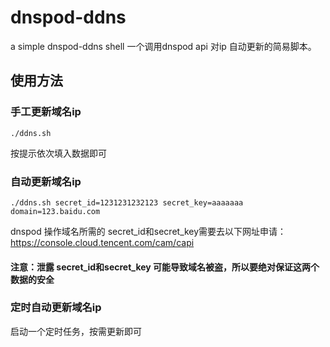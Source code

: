 # dnspod-ddns
a simple dnspod-ddns shell
一个调用dnspod api 对ip 自动更新的简易脚本。 

## 使用方法
### 手工更新域名ip
```
./ddns.sh
```
按提示依次填入数据即可
### 自动更新域名ip
```
./ddns.sh secret_id=1231231232123 secret_key=aaaaaaa domain=123.baidu.com
```
dnspod 操作域名所需的  secret_id和secret_key需要去以下网址申请： https://console.cloud.tencent.com/cam/capi
#### 注意：泄露 secret_id和secret_key 可能导致域名被盗，所以要绝对保证这两个数据的安全

### 定时自动更新域名ip

启动一个定时任务，按需更新即可
